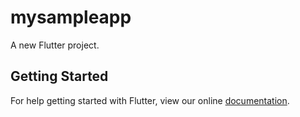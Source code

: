 # mysampleapp

A new Flutter project.

## Getting Started

For help getting started with Flutter, view our online
[documentation](https://flutter.io/).
